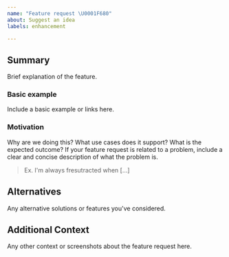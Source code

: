 ```yaml
---
name: "Feature request \U0001F680"
about: Suggest an idea
labels: enhancement

---
```


## Summary
Brief explanation of the feature.

### Basic example
Include a basic example or links here.

### Motivation
Why are we doing this? What use cases does it support? What is the expected outcome? If your feature request is related to a problem, include a clear and concise description of what the problem is.
> Ex. I'm always fresutracted when [...]

## Alternatives
Any alternative solutions or features you've considered.

## Additional Context
Any other context or screenshots about the feature request here.